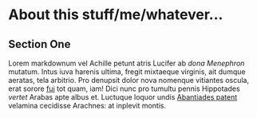 # About this stuff/me/whatever...

## Section One

Lorem markdownum vel Achille petunt atris Lucifer ab *dona Menephron* mutatum.
Intus iuva harenis ultima, fregit mixtaeque virginis, ait dumque aeratas, tela
arbitrio. Pro denupsit dolor nova nomenque vitiantes oscula, erat sorore
[fui](http://www.mihi.io/non) tot quam, iam! Dici nunc pro tumultu pennis
Hippotades *vertet* Arabas apte albus et. Luctuque loquor undis [Abantiades
patent](http://tua.com/taliaconantur.php) velamina cecidisse Arachnes: at
inplevit montis.

